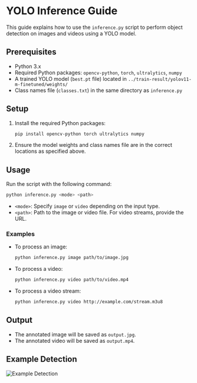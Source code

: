 # YOLO Inference Guide

This guide explains how to use the `inference.py` script to perform object detection on images and videos using a YOLO model.

## Prerequisites

- Python 3.x
- Required Python packages: `opencv-python`, `torch`, `ultralytics`, `numpy`
- A trained YOLO model (`best.pt` file) located in `../train-result/yolov11-m-finetuned/weights/`
- Class names file (`classes.txt`) in the same directory as `inference.py`

## Setup

1. Install the required Python packages:
   ```bash
   pip install opencv-python torch ultralytics numpy
   ```

2. Ensure the model weights and class names file are in the correct locations as specified above.

## Usage

Run the script with the following command:

```bash
python inference.py <mode> <path>
```

- `<mode>`: Specify `image` or `video` depending on the input type.
- `<path>`: Path to the image or video file. For video streams, provide the URL.

### Examples

- To process an image:
  ```bash
  python inference.py image path/to/image.jpg
  ```

- To process a video:
  ```bash
  python inference.py video path/to/video.mp4
  ```

- To process a video stream:
  ```bash
  python inference.py video http://example.com/stream.m3u8
  ```

## Output

- The annotated image will be saved as `output.jpg`.
- The annotated video will be saved as `output.mp4`.

## Example Detection

![Example Detection](example-detection1.gif)
